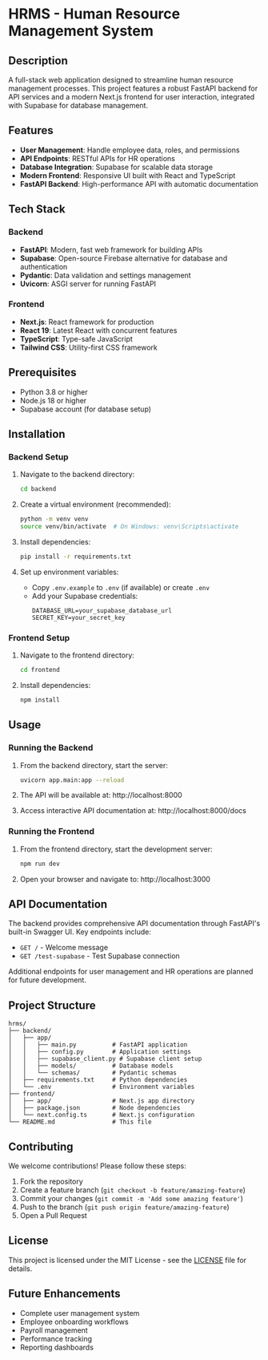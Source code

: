 # HRMS - Human Resource Management System

## Description

A full-stack web application designed to streamline human resource management processes. This project features a robust FastAPI backend for API services and a modern Next.js frontend for user interaction, integrated with Supabase for database management.

## Features

- **User Management**: Handle employee data, roles, and permissions
- **API Endpoints**: RESTful APIs for HR operations
- **Database Integration**: Supabase for scalable data storage
- **Modern Frontend**: Responsive UI built with React and TypeScript
- **FastAPI Backend**: High-performance API with automatic documentation

## Tech Stack

### Backend
- **FastAPI**: Modern, fast web framework for building APIs
- **Supabase**: Open-source Firebase alternative for database and authentication
- **Pydantic**: Data validation and settings management
- **Uvicorn**: ASGI server for running FastAPI

### Frontend
- **Next.js**: React framework for production
- **React 19**: Latest React with concurrent features
- **TypeScript**: Type-safe JavaScript
- **Tailwind CSS**: Utility-first CSS framework

## Prerequisites

- Python 3.8 or higher
- Node.js 18 or higher
- Supabase account (for database setup)

## Installation

### Backend Setup

1. Navigate to the backend directory:
   ```bash
   cd backend
   ```

2. Create a virtual environment (recommended):
   ```bash
   python -m venv venv
   source venv/bin/activate  # On Windows: venv\Scripts\activate
   ```

3. Install dependencies:
   ```bash
   pip install -r requirements.txt
   ```

4. Set up environment variables:
   - Copy `.env.example` to `.env` (if available) or create `.env`
   - Add your Supabase credentials:
     ```
     DATABASE_URL=your_supabase_database_url
     SECRET_KEY=your_secret_key
     ```

### Frontend Setup

1. Navigate to the frontend directory:
   ```bash
   cd frontend
   ```

2. Install dependencies:
   ```bash
   npm install
   ```

## Usage

### Running the Backend

1. From the backend directory, start the server:
   ```bash
   uvicorn app.main:app --reload
   ```

2. The API will be available at: http://localhost:8000

3. Access interactive API documentation at: http://localhost:8000/docs

### Running the Frontend

1. From the frontend directory, start the development server:
   ```bash
   npm run dev
   ```

2. Open your browser and navigate to: http://localhost:3000

## API Documentation

The backend provides comprehensive API documentation through FastAPI's built-in Swagger UI. Key endpoints include:

- `GET /` - Welcome message
- `GET /test-supabase` - Test Supabase connection

Additional endpoints for user management and HR operations are planned for future development.

## Project Structure

```
hrms/
├── backend/
│   ├── app/
│   │   ├── main.py          # FastAPI application
│   │   ├── config.py        # Application settings
│   │   ├── supabase_client.py # Supabase client setup
│   │   ├── models/          # Database models
│   │   └── schemas/         # Pydantic schemas
│   ├── requirements.txt     # Python dependencies
│   └── .env                 # Environment variables
├── frontend/
│   ├── app/                 # Next.js app directory
│   ├── package.json         # Node dependencies
│   └── next.config.ts       # Next.js configuration
└── README.md                # This file
```

## Contributing

We welcome contributions! Please follow these steps:

1. Fork the repository
2. Create a feature branch (`git checkout -b feature/amazing-feature`)
3. Commit your changes (`git commit -m 'Add some amazing feature'`)
4. Push to the branch (`git push origin feature/amazing-feature`)
5. Open a Pull Request

## License

This project is licensed under the MIT License - see the [LICENSE](LICENSE) file for details.

## Future Enhancements

- Complete user management system
- Employee onboarding workflows
- Payroll management
- Performance tracking
- Reporting dashboards
